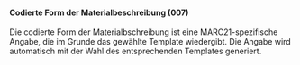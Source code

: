 #### Codierte Form der Materialbeschreibung (007)

Die codierte Form der Materialbschreibung ist eine MARC21-spezifische Angabe, die im Grunde das gewählte Template wiedergibt. Die Angabe wird automatisch mit der Wahl des entsprechenden Templates generiert.
